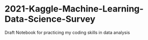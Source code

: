 # 2021-Kaggle-Machine-Learning-Data-Science-Survey
Draft Notebook for practicing my coding skills in data analysis 
